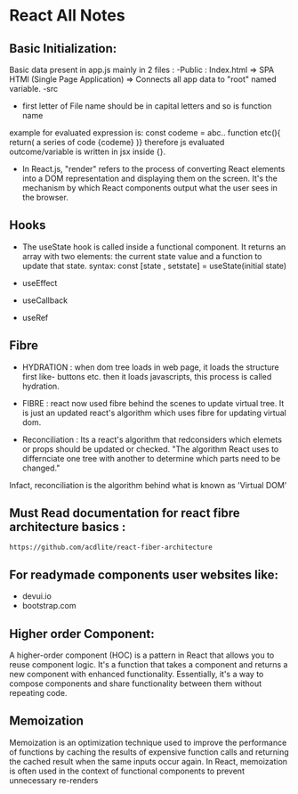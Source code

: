 # React All Notes
## Basic Initialization:  
Basic data present in app.js mainly in 2 files :
-Public : Index.html => SPA HTMl  (Single Page Application) => Connects all app data to "root" named variable.
-src 

* first letter of File name should be in capital letters and so is function name 

example for evaluated expression is:
const codeme = abc.. 
function etc(){
return(
    a series of code {codeme}
)}
therefore js evaluated outcome/variable is written in jsx inside {}.  

* In React.js, "render" refers to the process of converting React elements into a DOM representation 
 and displaying them on the screen. It's the mechanism by which React components output what the user sees in the browser.

## Hooks
* The useState hook is called inside a functional component. It returns an array with two elements: 
the current state value and a function to update that state.
syntax: 
const [state , setstate] = useState(initial state)

* useEffect 

* useCallback

* useRef

## Fibre
* HYDRATION : when dom tree loads in web page, it loads the structure first like- buttons etc. then it loads javascripts,
this process is called hydration.

* FIBRE : react now used fibre behind the scenes to update virtual tree. It is just an updated react's algorithm which uses
fibre for updating virtual dom. 

* Reconciliation : Its a react's algorithm that redconsiders which elemets or props should be updated or checked.
"The algorithm React uses to differnciate one tree with another to determine which parts need to be changed."
 
Infact, reconciliation is the algorithm behind what is known as 'Virtual DOM'


## Must Read documentation for react fibre architecture basics : 

``` https://github.com/acdlite/react-fiber-architecture ```

## For readymade components user websites like:
- devui.io 
- bootstrap.com

## Higher order Component:
A higher-order component (HOC) is a pattern in React that allows you to reuse component logic. It's a function that takes a component and returns a new component with enhanced functionality. Essentially, it's a way to compose components and share functionality between them without repeating code.

## Memoization
Memoization is an optimization technique used to improve the performance of functions by caching the results of expensive function calls and returning the cached result when the same inputs occur again. In React, memoization is often used in the context of functional components to prevent unnecessary re-renders 